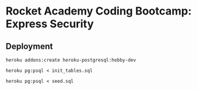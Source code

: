 # Rocket Academy Coding Bootcamp: Express Security

## Deployment

```
heroku addons:create heroku-postgresql:hobby-dev
```

```
heroku pg:psql < init_tables.sql
```

```
heroku pg:psql < seed.sql
```
